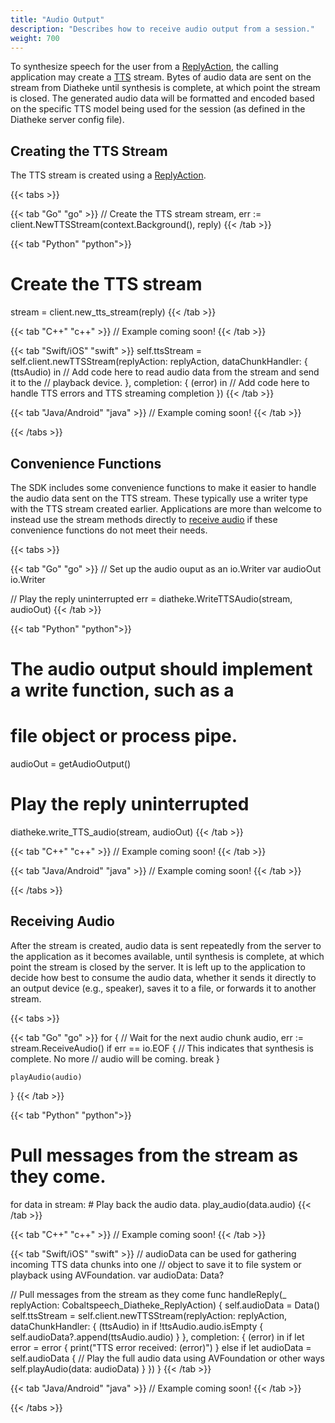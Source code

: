 ```yaml
---
title: "Audio Output"
description: "Describes how to receive audio output from a session."
weight: 700
---
```


To synthesize speech for the user from a
[ReplyAction](../sessions/actions/#reply-action), the calling application may
create a [TTS](../glossary/#tts) stream. Bytes of audio data are sent
on the stream from Diatheke until synthesis is complete, at which
point the stream is closed. The generated audio data will be
formatted and encoded based on the specific TTS model being used for
the session (as defined in the Diatheke server config file).


## Creating the TTS Stream
The TTS stream is created using a [ReplyAction](../sessions/actions/#reply-action).

{{< tabs >}}

{{< tab "Go" "go" >}}
// Create the TTS stream
stream, err := client.NewTTSStream(context.Background(), reply)
{{< /tab >}}

{{< tab "Python" "python">}}
# Create the TTS stream
stream = client.new_tts_stream(reply)
{{< /tab >}}

{{< tab "C++" "c++" >}}
// Example coming soon!
{{< /tab >}}

{{< tab "Swift/iOS" "swift" >}}
self.ttsStream = self.client.newTTSStream(replyAction: replyAction, dataChunkHandler: { (ttsAudio) in
	// Add code here to read audio data from the stream and send it to the
	// playback device.
}, completion: { (error) in
	// Add code here to handle TTS errors and TTS streaming completion
})
{{< /tab >}}

{{< tab "Java/Android" "java" >}}
// Example coming soon!
{{< /tab >}}

{{< /tabs >}}


## Convenience Functions
The SDK includes some convenience functions to make it easier to
handle the audio data sent on the TTS stream. These typically use a
writer type with the TTS stream created earlier. Applications are more than
welcome to instead use the stream methods directly to
[receive audio](#receiving-audio) if these convenience functions do
not meet their needs.

{{< tabs >}}

{{< tab "Go" "go" >}}
// Set up the audio ouput as an io.Writer
var audioOut io.Writer

// Play the reply uninterrupted
err = diatheke.WriteTTSAudio(stream, audioOut)
{{< /tab >}}

{{< tab "Python" "python">}}
# The audio output should implement a write function, such as a
# file object or process pipe.
audioOut = getAudioOutput()

# Play the reply uninterrupted
diatheke.write_TTS_audio(stream, audioOut)
{{< /tab >}}

{{< tab "C++" "c++" >}}
// Example coming soon!
{{< /tab >}}

{{< tab "Java/Android" "java" >}}
// Example coming soon!
{{< /tab >}}

{{< /tabs >}}


## Receiving Audio
After the stream is created, audio data is sent repeatedly from the
server to the application as it becomes available, until synthesis is
complete, at which point the stream is closed by the server. It is
left up to the application to decide how best to consume the audio data,
whether it sends it directly to an output device (e.g., speaker), saves
it to a file, or forwards it to another stream.

{{< tabs >}}

{{< tab "Go" "go" >}}
for {
	// Wait for the next audio chunk
	audio, err := stream.ReceiveAudio()
	if err == io.EOF {
		// This indicates that synthesis is complete. No more
		// audio will be coming.
		break
	}

	playAudio(audio)
}
{{< /tab >}}

{{< tab "Python" "python">}}
# Pull messages from the stream as they come.
for data in stream:
    # Play back the audio data.
    play_audio(data.audio)
{{< /tab >}}

{{< tab "C++" "c++" >}}
// Example coming soon!
{{< /tab >}}

{{< tab "Swift/iOS" "swift" >}}
// audioData can be used for gathering incoming TTS data chunks into one
// object to save it to file system or playback using AVFoundation.
var audioData: Data?

// Pull messages from the stream as they come
func handleReply(_ replyAction: Cobaltspeech_Diatheke_ReplyAction) {
	self.audioData = Data()
	self.ttsStream = self.client.newTTSStream(replyAction: replyAction, dataChunkHandler: { (ttsAudio) in
		if !ttsAudio.audio.isEmpty {
			self.audioData?.append(ttsAudio.audio)
		}
	}, completion: { (error) in
		if let error = error {
			print("TTS error received: \(error)")
		} else if let audioData = self.audioData {
			// Play the full audio data using AVFoundation or other ways
			self.playAudio(data: audioData)
		}
	})
}
{{< /tab >}}

{{< tab "Java/Android" "java" >}}
// Example coming soon!
{{< /tab >}}

{{< /tabs >}}
